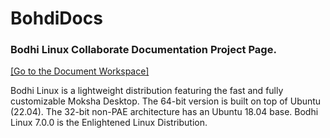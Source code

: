 # BohdiDocs
### Bodhi Linux Collaborate Documentation Project Page.

[[Go to the Document Workspace]](https://github.com/landNull/BohdiDocs/wiki)

Bodhi Linux is a lightweight distribution featuring the fast and fully customizable Moksha Desktop. The 64-bit version is built on top of Ubuntu (22.04). The 32-bit non-PAE architecture has an Ubuntu 18.04 base. Bodhi Linux 7.0.0 is the Enlightened Linux Distribution.
